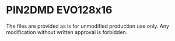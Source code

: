 # PIN2DMD EVO128x16

The files are provided as is for unmodified production use only.
Any modification without written approval is forbidden.
